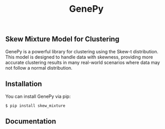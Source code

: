 <h1 align="center">GenePy</h1><br>

## Skew Mixture Model for Clustering

GenePy is a powerful library for clustering using the Skew-t distribution. This model is designed to handle data with skewness, providing more accurate clustering results in many real-world scenarios where data may not follow a normal distribution.


## Installation

You can install GenePy via pip:

    $ pip install skew_mixture

## Documentation

